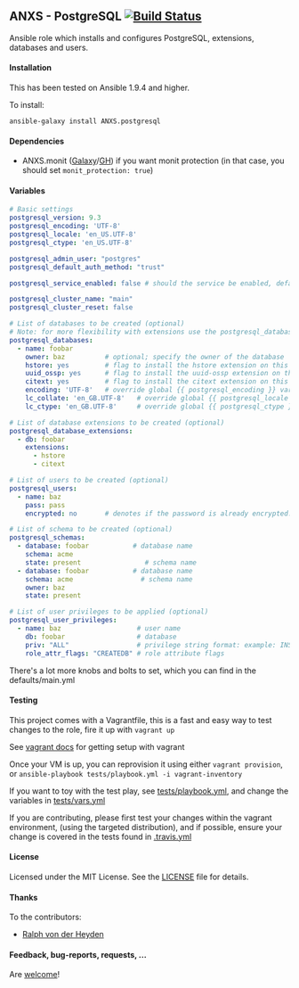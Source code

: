 ## ANXS - PostgreSQL [![Build Status](https://travis-ci.org/ANXS/postgresql.png?branch=master)](https://travis-ci.org/ANXS/postgresql)

Ansible role which installs and configures PostgreSQL, extensions, databases and users.


#### Installation

This has been tested on Ansible 1.9.4 and higher.

To install:

```
ansible-galaxy install ANXS.postgresql
```

#### Dependencies

- ANXS.monit ([Galaxy](https://galaxy.ansible.com/list#/roles/502)/[GH](https://github.com/ANXS/monit)) if you want monit protection (in that case, you should set `monit_protection: true`)


#### Variables

```yaml
# Basic settings
postgresql_version: 9.3
postgresql_encoding: 'UTF-8'
postgresql_locale: 'en_US.UTF-8'
postgresql_ctype: 'en_US.UTF-8'

postgresql_admin_user: "postgres"
postgresql_default_auth_method: "trust"

postgresql_service_enabled: false # should the service be enabled, default is true

postgresql_cluster_name: "main"
postgresql_cluster_reset: false

# List of databases to be created (optional)
# Note: for more flexibility with extensions use the postgresql_database_extensions setting.
postgresql_databases:
  - name: foobar
    owner: baz          # optional; specify the owner of the database
    hstore: yes         # flag to install the hstore extension on this database (yes/no)
    uuid_ossp: yes      # flag to install the uuid-ossp extension on this database (yes/no)
    citext: yes         # flag to install the citext extension on this database (yes/no)
    encoding: 'UTF-8'   # override global {{ postgresql_encoding }} variable per database
    lc_collate: 'en_GB.UTF-8'   # override global {{ postgresql_locale }} variable per database
    lc_ctype: 'en_GB.UTF-8'     # override global {{ postgresql_ctype }} variable per database

# List of database extensions to be created (optional)
postgresql_database_extensions:
  - db: foobar
    extensions:
      - hstore
      - citext

# List of users to be created (optional)
postgresql_users:
  - name: baz
    pass: pass
    encrypted: no       # denotes if the password is already encrypted.

# List of schema to be created (optional)
postgresql_schemas:
  - database: foobar           # database name
    schema: acme
    state: present                # schema name
  - database: foobar           # database name
    schema: acme                 # schema name
    owner: baz
    state: present

# List of user privileges to be applied (optional)
postgresql_user_privileges:
  - name: baz                   # user name
    db: foobar                  # database
    priv: "ALL"                 # privilege string format: example: INSERT,UPDATE/table:SELECT/anothertable:ALL
    role_attr_flags: "CREATEDB" # role attribute flags
```

There's a lot more knobs and bolts to set, which you can find in the defaults/main.yml


#### Testing
This project comes with a Vagrantfile, this is a fast and easy way to test changes to the role, fire it up with `vagrant up`

See [vagrant docs](https://docs.vagrantup.com/v2/) for getting setup with vagrant

Once your VM is up, you can reprovision it using either `vagrant provision`, or `ansible-playbook tests/playbook.yml -i vagrant-inventory`

If you want to toy with the test play, see [tests/playbook.yml](./tests/playbook.yml), and change the variables in [tests/vars.yml](./tests/vars.yml)

If you are contributing, please first test your changes within the vagrant environment, (using the targeted distribution), and if possible, ensure your change is covered in the tests found in [.travis.yml](./.travis.yml)

#### License

Licensed under the MIT License. See the [LICENSE](./LICENSE) file for details.


#### Thanks

To the contributors:
- [Ralph von der Heyden](https://github.com/ralph)


#### Feedback, bug-reports, requests, ...

Are [welcome](https://github.com/ANXS/postgresql/issues)!

